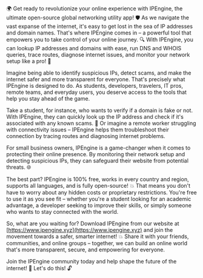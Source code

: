 🌍 Get ready to revolutionize your online experience with IPEngine, the ultimate open-source global networking utility app! 🛡️ As we navigate the vast expanse of the internet, it's easy to get lost in the sea of IP addresses and domain names. That's where IPEngine comes in – a powerful tool that empowers you to take control of your online journey. 🔍 With IPEngine, you can lookup IP addresses and domains with ease, run DNS and WHOIS queries, trace routes, diagnose internet issues, and monitor your network setup like a pro! 📡

Imagine being able to identify suspicious IPs, detect scams, and make the internet safer and more transparent for everyone. That's precisely what IPEngine is designed to do. As students, developers, travelers, IT pros, remote teams, and everyday users, you deserve access to the tools that help you stay ahead of the game.

Take a student, for instance, who wants to verify if a domain is fake or not. With IPEngine, they can quickly look up the IP address and check if it's associated with any known scams. 🚀 Or imagine a remote worker struggling with connectivity issues – IPEngine helps them troubleshoot their connection by tracing routes and diagnosing internet problems.

For small business owners, IPEngine is a game-changer when it comes to protecting their online presence. By monitoring their network setup and detecting suspicious IPs, they can safeguard their website from potential threats. 🌐

The best part? IPEngine is 100% free, works in every country and region, supports all languages, and is fully open-source! 💥 That means you don't have to worry about any hidden costs or proprietary restrictions. You're free to use it as you see fit – whether you're a student looking for an academic advantage, a developer seeking to improve their skills, or simply someone who wants to stay connected with the world.

So, what are you waiting for? Download IPEngine from our website at [https://www.ipengine.xyz](https://www.ipengine.xyz) and join the movement towards a safer, smarter internet! 💥 Share it with your friends, communities, and online groups – together, we can build an online world that's more transparent, secure, and empowering for everyone.

Join the IPEngine community today and help shape the future of the internet! 🌟 Let's do this! 🔓